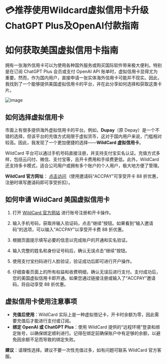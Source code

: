 # 💳推荐使用Wildcard虚拟信用卡升级ChatGPT Plus及OpenAI付款指南

# 如何获取美国虚拟信用卡指南

拥有一张海外信用卡可以为使用各种国外服务或购买国际软件带来极大便利。特别是在订阅 ChatGPT Plus 会员或支付 OpenAI API 账单时，虚拟信用卡显得尤为重要。然而，作为国内用户，直接申请一张实体海外信用卡可能并不现实。因此，我找到了一个能够提供美国虚拟信用卡的平台，并在此分享如何选择和获取这类卡片。

![image](https://github.com/user-attachments/assets/c343cf50-be15-4a9e-955e-92fd1e16e130)


## 如何选择虚拟信用卡

市面上有很多提供海外虚拟信用卡的平台。例如，**Dupay**（原 Depay）是一个不错的选择，但该平台的充值方式局限于虚拟货币，这对于国内用户来说，门槛相对较高。因此，我发现了一个更加便捷的选择——**WildCard 虚拟信用卡**。

WildCard 平台可以通过手机号码直接注册，并支持支付宝实名认证。充值方式多样，包括云闪付、微信、支付宝等，且开卡费用和手续费更低。此外，WildCard 还支持多卡模式，适合公司用户或拥有多个账户的个人用户，极大地方便了管理。

**WildCard 官方网址**： [点击访问](https://bit.ly/WildCardo)（使用邀请码“ACCPAY”可享受开卡 88 折优惠，注册时填写邀请码即可享受折扣）。

## 如何申请 WildCard 美国虚拟信用卡

1. 打开 [WildCard 官方网站](https://bit.ly/WildCardo) 进行账号注册和开卡操作。
   

2. 输入手机号码，获取并输入验证码，点击“继续”按钮。如果看到“输入邀请码”的选项，可以输入“ACCPAY”以享受开卡费 88 折优惠。


3. 根据页面提示填写必要的信息以完成账户的开通和实名验证。


4. 输入完整的姓名和身份证号码后，确认无误点击“继续”按钮。


5. 使用支付宝扫码进行人脸验证，验证成功后即可进行开户操作。


6. 仔细查看页面上的所有权益和收费明细，确认无误后进行支付。支付成功后，您的美国虚拟信用卡即开通。如果您通过链接注册或输入了“ACCPAY”邀请码，将自动享受 88 折优惠。

## 虚拟信用卡使用注意事项

- **充值后使用**：WildCard 实际上是一种虚拟借记卡，开卡时余额为零，因此需要充值后才能进行支付或订阅。
- **绑定 OpenAI 或 ChatGPT Plus**：使用 WildCard 提供的“远程环境”登录和绑定账号，以确保绑定顺利进行。记得在绑定前确保账户中有足够的余额，以避免因余额不足而导致的绑定失败。

**建议**：请理性选择。建议不要一次性充值过多，如有问题可联系 WildCard 官方客服。

